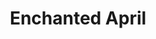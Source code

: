---
title: Enchanted April
year: 2007
opening_date: 2007-04-20
closing_date: 2007-05-05
layout: productions
image:
image_caption:
image_credit:
playbill: 
category: 
details:
  Theatre: Theatre Jacksonville
  Venue: Little Theatre
cast:
  Lotty Wilton: Alexis Robbins
  Mellersh Wilton: Daniel Owen Dungan
  Rose Arnott: Cathy O'Brien
  Frederick Arnott: Roger Lowe
  Lady Caroline Bramble: Staci Cobb
  Antony Wilding: Jefferson Baker
  Mrs. Graves: Harolyn Sharpe
  Costanza: Katharine Scarborough
crew:
  Director: Michael Lipp
  Technical Direcor: Jefferey L. Wagoner
  Scenic Design: Kelly J. Wagoner
  Lighting Design: Jefferey L. Wagoner
  Costume Design: Tracy Olin
  Scenic Artist: Lisa Miyares
  Stage Manager: Shannon Jones
  Assistant Stage Manager: Noelle Jaycox
  Sound Design: Michael Lipp
  Properties: 
    Jefferey L. Wagoner
    Kelly J. Wagoner
  Assistant Technical Director: Daniel Owen Dungan
  Poster Design: Caryl Butterley
  Watercolor Art: Shannon Hobbs
  Italian Consultant: Judy Pelaia
  Recorded Voice Over: Robert Pelaia
  Light Board Operation: Gloria Pepe
  Sound Board Operator: Cat McLeod
  Costume Assistant: Judy Gookin
  Running Crew:
    Greg Odenwald
    Abigail Saenz
  Set Construction:
    James Bennett
    Kristina Elliot
    Frank Healy
    Danielle Hudson
    Andy Hunt
    Caroline Hunt
    Debbie Hurm
    Shannon Jones
    Gloria Pepe
    Josh Pierre
    Shirley Sacks
    Abigail Saenz
    Mark Stater
orchestra:
external_links:
---